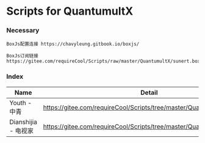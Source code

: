 # Scripts for QuantumultX

### Necessary
```
BoxJs配置连接 https://chavyleung.gitbook.io/boxjs/

BoxJs订阅链接 https://gitee.com/requireCool/Scripts/raw/master/QuantumultX/sunert.boxjs.json
```

### Index
| Name             | Detail                                                                   |
|------------------|--------------------------------------------------------------------------|
| Youth - 中青       | https://gitee.com/requireCool/Scripts/tree/master/QuantumultX/Youth      |
| Dianshijia - 电视家 | https://gitee.com/requireCool/Scripts/tree/master/QuantumultX/Dianshijia |
